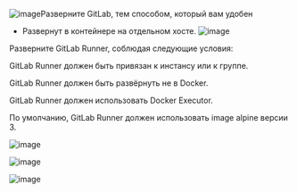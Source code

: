 ![image](https://github.com/user-attachments/assets/0d1b0a67-3171-4046-b330-d3127cf85a1c)Разверните GitLab, тем способом, который вам удобен
- Развернут в контейнере на отдельном хосте.
![image](https://github.com/user-attachments/assets/c1ae93e0-1b26-4c44-8f1c-5f6d4c1a3654)

Разверните GitLab Runner, соблюдая следующие условия:

  GitLab Runner должен быть привязан к инстансу или к группе.
  
  GitLab Runner должен быть развёрнуть не в Docker.
  
  GitLab Runner должен использовать Docker Executor.
  
По умолчанию, GitLab Runner должен использовать image alpine версии 3.

![image](https://github.com/user-attachments/assets/6ac3e8ac-6168-4234-9f71-9c4f12376ce5)

![image](https://github.com/user-attachments/assets/27f1438e-c76e-488a-ac10-4cbfb43782a8)

![image](https://github.com/user-attachments/assets/4fb6f4ce-5dd8-4755-a00d-546baca06e98)


